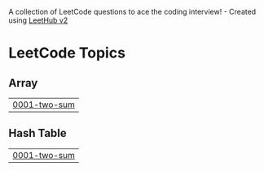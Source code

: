 A collection of LeetCode questions to ace the coding interview! - Created using [LeetHub v2](https://github.com/arunbhardwaj/LeetHub-2.0)
<!---LeetCode Topics Start-->
# LeetCode Topics
## Array
|  |
| ------- |
| [0001-two-sum](https://github.com/student-manokamna/leetcode/tree/master/0001-two-sum) |
## Hash Table
|  |
| ------- |
| [0001-two-sum](https://github.com/student-manokamna/leetcode/tree/master/0001-two-sum) |
<!---LeetCode Topics End-->